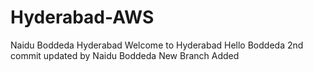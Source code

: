 # Hyderabad-AWS
Naidu Boddeda Hyderabad
Welcome to Hyderabad
Hello Boddeda
2nd commit updated by Naidu Boddeda
New Branch Added
